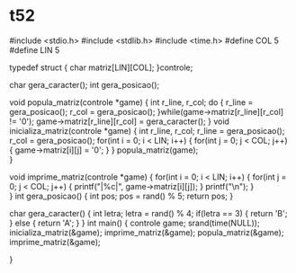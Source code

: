 # t52
#include <stdio.h>
#include <stdlib.h>
#include <time.h>
#define COL 5
#define LIN 5


typedef struct
{
	char matriz[LIN][COL];
}controle;

char gera_caracter();
int gera_posicao();

void popula_matriz(controle *game)
{
	int r_line, r_col;
	do
	{
		r_line = gera_posicao();
		r_col = gera_posicao();
	}while(game->matriz[r_line][r_col] != '0');
	game->matriz[r_line][r_col] = gera_caracter();
}
void inicializa_matriz(controle *game)
{
	int r_line, r_col;
	r_line = gera_posicao();
	r_col = gera_posicao();
	for(int i = 0; i < LIN; i++)
	{
		for(int j = 0; j < COL; j++)
		{
			game->matriz[i][j] = '0';
		}
	}
	popula_matriz(game);	
}

void imprime_matriz(controle *game)
{
	for(int i = 0; i < LIN; i++)
	{
		for(int j = 0; j < COL; j++)
		{
			printf("|%c|", game->matriz[i][j]);
		}
		printf("\n");
	}	
}
int gera_posicao()
{
	int pos;
	pos = rand() % 5;
	return pos;
}

char gera_caracter()
{
	int letra;
	letra = rand() % 4;
	if(letra == 3)
	{
		return 'B';
	}
	else
	{
		return 'A';
	}
}
int main()
{
	controle game;
	srand(time(NULL));
	inicializa_matriz(&game);
	imprime_matriz(&game);
	popula_matriz(&game);
	imprime_matriz(&game);

}
